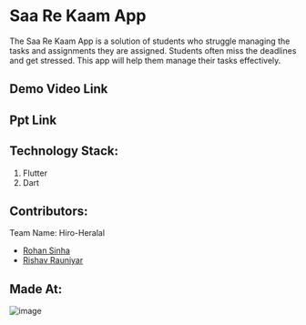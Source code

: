 # Saa Re Kaam App

The Saa Re Kaam App is a solution of students who struggle managing the tasks and assignments they are assigned. Students often miss the deadlines and get stressed. This app will help them manage their tasks effectively.

## Demo Video Link

## Ppt Link

## Technology Stack:
  1) Flutter
  2) Dart  

## Contributors:

Team Name: Hiro-Heralal

* [Rohan Sinha](https://github.com/)
* [Rishav Rauniyar](https://github.com/)

## Made At:
![image](https://user-images.githubusercontent.com/60813267/114283909-11c1ef80-9a6c-11eb-9858-dd74c4bad297.png)

